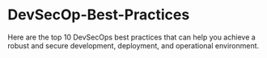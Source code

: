# DevSecOp-Best-Practices
Here are the top 10 DevSecOps best practices that can help you achieve a robust and secure development, deployment, and operational environment.
